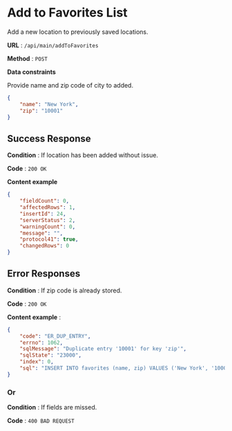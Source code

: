 # Add to Favorites List

Add a new location to previously saved locations.

**URL** : `/api/main/addToFavorites`

**Method** : `POST`

**Data constraints**

Provide name and zip code of city to added.

```json
{
    "name": "New York", 
    "zip": "10001"
}
```

## Success Response

**Condition** : If location has been added without issue.

**Code** : `200 OK`

**Content example**

```json
{
    "fieldCount": 0,
    "affectedRows": 1,
    "insertId": 24,
    "serverStatus": 2,
    "warningCount": 0,
    "message": "",
    "protocol41": true,
    "changedRows": 0
}
```

## Error Responses

**Condition** : If zip code is already stored.

**Code** : `200 OK`

**Content example** : 

```json
{
    "code": "ER_DUP_ENTRY",
    "errno": 1062,
    "sqlMessage": "Duplicate entry '10001' for key 'zip'",
    "sqlState": "23000",
    "index": 0,
    "sql": "INSERT INTO favorites (name, zip) VALUES ('New York', '10001' )"
}
```

### Or

**Condition** : If fields are missed.

**Code** : `400 BAD REQUEST`
